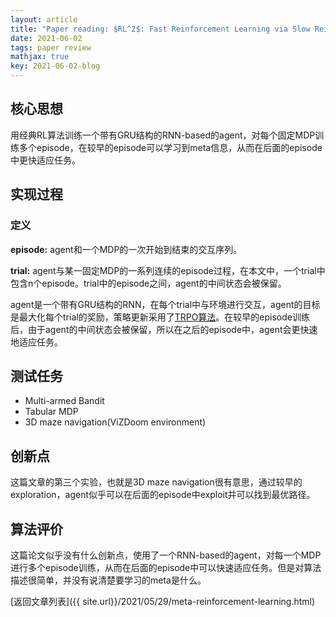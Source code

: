 ```yaml
---
layout: article
title: "Paper reading: $RL^2$: Fast Reinforcement Learning via Slow Reinforcement Learning"
date: 2021-06-02
tags: paper review
mathjax: true
key: 2021-06-02-blog
---
```

## 核心思想
用经典RL算法训练一个带有GRU结构的RNN-based的agent，对每个固定MDP训练多个episode，在较早的episode可以学习到meta信息，从而在后面的episode中更快适应任务。
## 实现过程
### 定义   

**episode:** agent和一个MDP的一次开始到结束的交互序列。

**trial:** agent与某一固定MDP的一系列连续的episode过程，在本文中，一个trial中包含n个episode。trial中的episode之间，agent的中间状态会被保留。


agent是一个带有GRU结构的RNN，在每个trial中与环境进行交互，agent的目标是最大化每个trial的奖励，策略更新采用了[TRPO算法](https://arxiv.org/pdf/1502.05477.pdf)。在较早的episode训练后，由于agent的中间状态会被保留，所以在之后的episode中，agent会更快速地适应任务。
## 测试任务
- Multi-armed Bandit
- Tabular MDP
- 3D maze navigation(ViZDoom environment)
## 创新点
这篇文章的第三个实验，也就是3D maze navigation很有意思，通过较早的exploration，agent似乎可以在后面的episode中exploit并可以找到最优路径。
## 算法评价
这篇论文似乎没有什么创新点，使用了一个RNN-based的agent，对每一个MDP进行多个episode训练，从而在后面的episode中可以快速适应任务。但是对算法描述很简单，并没有说清楚要学习的meta是什么。

[返回文章列表]({{ site.url}}/2021/05/29/meta-reinforcement-learning.html)